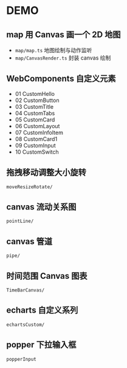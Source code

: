 # DEMO

## map 用 Canvas 画一个 2D 地图

- `map/map.ts` 地图绘制与动作监听
- `map/CanvasRender.ts` 封装 canvas 绘制

## WebComponents 自定义元素

- 01 CustomHello
- 02 CustomButton
- 03 CustomTitle
- 04 CustomTabs
- 05 CustomCard
- 06 CustomLayout
- 07 CustomInfoItem
- 08 CustomCard1
- 09 CustomInput
- 10 CustomSwitch

## 拖拽移动调整大小旋转

`moveResizeRotate/`

## canvas 流动关系图

`pointLine/`

## canvas 管道

`pipe/`

## 时间范围 Canvas 图表

`TimeBarCanvas/`

## echarts 自定义系列

`echartsCustom/`

## popper 下拉输入框

`popperInput`
